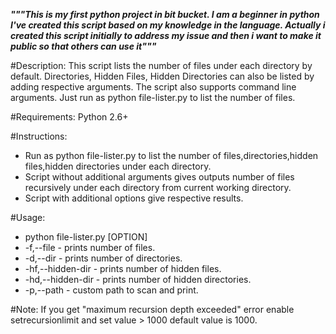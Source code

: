 ***"""This is my first python project in bit bucket. 
I am a beginner in python I've created this script based on my knowledge in the language. 
Actually i created this script initially to address my issue and then i want to make it public so that others can use it"""***

#Description:
This script lists the number of files under each directory by default. 
Directories, Hidden Files, Hidden Directories can also be listed by adding respective arguments. 
The script also supports command line arguments. 
Just run as python file-lister.py to list the number of files. 

#Requirements:
Python 2.6+

#Instructions:
* Run as python file-lister.py to list the number of files,directories,hidden files,hidden directories under each directory.
* Script without additional arguments gives outputs number of files recursively under each directory from current working directory.
* Script with additional options give respective results.

#Usage:
* python file-lister.py [OPTION]
* -f,--file - prints number of files.
* -d,--dir - prints number of directories.
* -hf,--hidden-dir - prints number of hidden files.
* -hd,--hidden-dir - prints number of hidden directories.
* -p,--path - custom path to scan and print.

#Note:
If you get "maximum recursion depth exceeded" error enable setrecursionlimit and set value > 1000 default value is 1000.
